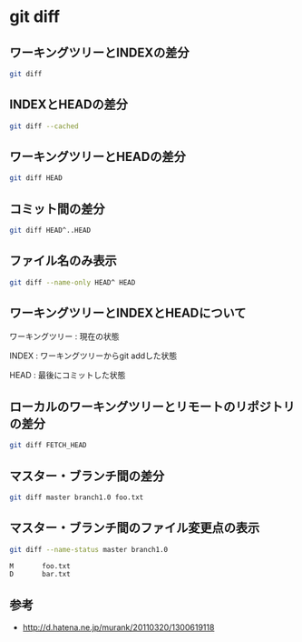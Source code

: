 ﻿# git diff

## ワーキングツリーとINDEXの差分

```bash
git diff
```

## INDEXとHEADの差分

```bash
git diff --cached
```

## ワーキングツリーとHEADの差分

```bash
git diff HEAD
```

## コミット間の差分

```bash
git diff HEAD^..HEAD
```

## ファイル名のみ表示

```bash
git diff --name-only HEAD^ HEAD 
```

## ワーキングツリーとINDEXとHEADについて

ワーキングツリー
: 現在の状態

INDEX
: ワーキングツリーからgit addした状態

HEAD
: 最後にコミットした状態

## ローカルのワーキングツリーとリモートのリポジトリの差分

```bash
git diff FETCH_HEAD
```

## マスター・ブランチ間の差分

```bash
git diff master branch1.0 foo.txt
```

## マスター・ブランチ間のファイル変更点の表示

```bash
git diff --name-status master branch1.0
```

```bash
M       foo.txt
D       bar.txt
```

## 参考

- http://d.hatena.ne.jp/murank/20110320/1300619118
